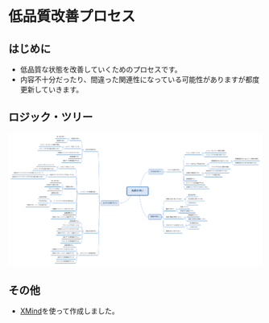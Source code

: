 # 低品質改善プロセス

## はじめに

- 低品質な状態を改善していくためのプロセスです。
- 内容不十分だったり、間違った関連性になっている可能性がありますが都度更新していきます。

## ロジック・ツリー

![logic-tree.png](https://raw.githubusercontent.com/neriai/low-quality-improvement-process/master/logic-tree.png)

## その他

- [XMind](http://jp.xmind.net/)を使って作成しました。
